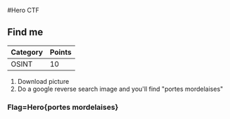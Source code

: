 #Hero CTF
## Find me

Category | Points 
--- | --- 
OSINT | 10 

1. Download picture
2. Do a google reverse search image and you'll find "portes mordelaises"

### Flag=Hero{portes mordelaises}